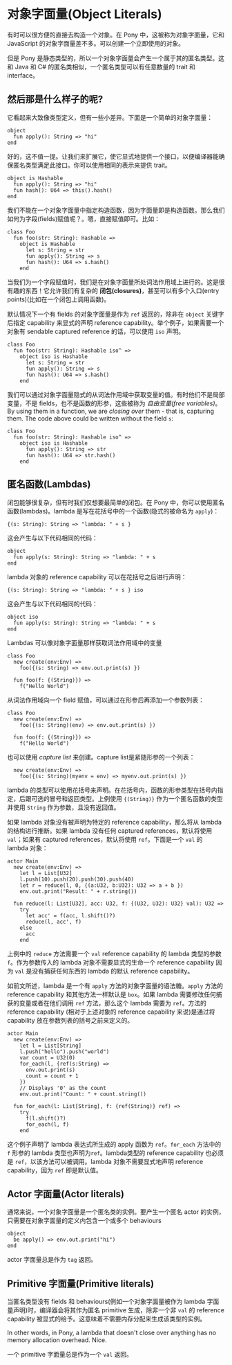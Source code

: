 # 对象字面量(Object Literals)

有时可以很方便的直接去构造一个对象。在 Pony 中，这被称为对象字面量，它和 JavaScript 的对象字面量差不多。可以创建一个立即使用的对象。

但是 Pony 是静态类型的，所以一个对象字面量会产生一个属于其的匿名类型。这和 Java 和 C# 的匿名类相似，一个匿名类型可以有任意数量的 trait 和 interface。

## 然后那是什么样子的呢?

它看起来大致像类型定义，但有一些小差异。下面是一个简单的对象字面量：

```pony
object
  fun apply(): String => "hi"
end
```

好的，这不值一提。让我们来扩展它，使它显式地提供一个接口，以便编译器能确保匿名类型满足此接口。你可以使用相同的表示来提供 trait。

```pony
object is Hashable
  fun apply(): String => "hi"
  fun hash(): U64 => this().hash()
end
```

我们不能在一个对象字面量中指定构造函数，因为字面量即是构造函数。那么我们如何为字段(fields)赋值呢？。嗯，直接赋值即可。比如：

```pony
class Foo
  fun foo(str: String): Hashable =>
    object is Hashable
      let s: String = str
      fun apply(): String => s
      fun hash(): U64 => s.hash()
    end
```

当我们为一个字段赋值时，我们是在对象字面量所处词法作用域上进行的。这是很有趣的东西！它允许我们有复杂的 __闭包(closures)__，甚至可以有多个入口(entry points)(比如在一个闭包上调用函数)。

默认情况下一个有 fields 的对象字面量是作为 `ref` 返回的，除非在 `object` 关键字后指定 capability 来显式的声明 reference capability。举个例子，如果需要一个对象有 sendable captured reference 的话，可以使用 `iso` 声明。

```pony
class Foo
  fun foo(str: String): Hashable iso^ =>
    object iso is Hashable
      let s: String = str
      fun apply(): String => s
      fun hash(): U64 => s.hash()
    end
```

我们可以通过对象字面量隐式的从词法作用域中获取变量的值。有时他们不是局部变量，不是 fields，也不是函数的形参，这些被称为 _自由变量(free variables)_。By using them in a function, we are _closing over_ them - that is, capturing them. The code above could be written without the field `s`:

```pony
class Foo
  fun foo(str: String): Hashable iso^ =>
    object iso is Hashable
      fun apply(): String => str
      fun hash(): U64 => str.hash()
    end
```

## 匿名函数(Lambdas)

闭包能够很复杂，但有时我们仅想要最简单的闭包。在 Pony 中，你可以使用匿名函数(lambdas)。lambda 是写在花括号中的一个函数(隐式的被命名为 `apply`)：

```pony
{(s: String): String => "lambda: " + s }
```

这会产生与以下代码相同的代码：

```pony
object
  fun apply(s: String): String => "lambda: " + s
end
```

lambda 对象的 reference capability 可以在花括号之后进行声明：

```pony
{(s: String): String => "lambda: " + s } iso
```

这会产生与以下代码相同的代码：

```pony
object iso
  fun apply(s: String): String => "lambda: " + s
end
```

Lambdas 可以像对象字面量那样获取词法作用域中的变量

```pony
class Foo
  new create(env:Env) =>
    foo({(s: String) => env.out.print(s) })

  fun foo(f: {(String)}) =>
    f("Hello World")
```

从词法作用域向一个 field 赋值，可以通过在形参后再添加一个参数列表：

```pony
class Foo
  new create(env:Env) =>
    foo({(s: String)(env) => env.out.print(s) })

  fun foo(f: {(String)}) =>
    f("Hello World")
```

也可以使用 _capture list_ 来创建。capture list是紧随形参的一个列表：

```pony
  new create(env:Env) =>
    foo({(s: String)(myenv = env) => myenv.out.print(s) })
```

lambda 的类型可以使用花括号来声明。在花括号内，函数的形参类型在括号内指定，后跟可选的冒号和返回类型。上例使用 `{(String)}` 作为一个匿名函数的类型并使用 `String` 作为参数，且没有返回值。

如果 lambda 对象没有被声明为特定的 reference capability，那么将从 lambda 的结构进行推断。如果 lambda 没有任何 captured references，默认将使用 `val`；如果有 captured references，默认将使用 `ref`。下面是一个 `val` 的 lambda 对象：

```pony
actor Main
  new create(env:Env) =>
    let l = List[U32]
    l.push(10).push(20).push(30).push(40)
    let r = reduce(l, 0, {(a:U32, b:U32): U32 => a + b })
    env.out.print("Result: " + r.string())

  fun reduce(l: List[U32], acc: U32, f: {(U32, U32): U32} val): U32 =>
    try
      let acc' = f(acc, l.shift()?)
      reduce(l, acc', f)
    else
      acc
    end
```

上例中的 `reduce` 方法需要一个 `val` reference capability 的 lambda 类型的参数 `f`。作为参数传入的 lambda 对象不需要显式的生命一个 reference capability 因为 `val` 是没有捕获任何东西的 lambda 的默认 reference capability。

如前文所述，lambda 是一个有 `apply` 方法的对象字面量的语法糖。`apply` 方法的 reference capability 和其他方法一样默认是 `box`。如果 lambda 需要修改任何捕获的变量或者在他们调用 `ref` 方法，那么这个 lambda 需要为 `ref`。方法的 reference capability (相对于上述对象的 reference capability 来说)是通过将 capability 放在参数列表的括号之前来定义的。

```pony
actor Main
  new create(env:Env) =>
    let l = List[String]
    l.push("hello").push("world")
    var count = U32(0)
    for_each(l, {ref(s:String) =>
      env.out.print(s)
      count = count + 1
    })
    // Displays '0' as the count
    env.out.print("Count: " + count.string())

  fun for_each(l: List[String], f: {ref(String)} ref) =>
    try
      f(l.shift()?)
      for_each(l, f)
    end
```

这个例子声明了 lambda 表达式所生成的 apply 函数为 `ref`。`for_each` 方法中的 `f` 形参的 lambda 类型也声明为`ref`。lambda类型的 reference capability 也必须是 `ref`，以该方法可以被调用。lambda 对象不需要显式地声明 reference capability，因为 `ref` 即是默认值。

## Actor 字面量(Actor literals)

通常来说，一个对象字面量是一个匿名类的实例。要产生一个匿名 actor 的实例，只需要在对象字面量的定义内包含一个或多个 behaviours

```pony
object
  be apply() => env.out.print("hi")
end
```

actor 字面量总是作为 `tag` 返回。

## Primitive 字面量(Primitive literals)

当匿名类型没有 fields 和 behaviours(例如一个对象字面量被作为 lambda 字面量声明)时，编译器会将其作为匿名 primitive 生成，除非一个非 `val` 的 reference capability 被显式的给予。这意味着不需要内存分配来生成该类型的实例。

In other words, in Pony, a lambda that doesn't close over anything has no memory allocation overhead. Nice.

一个 primitive 字面量总是作为一个 `val` 返回。
